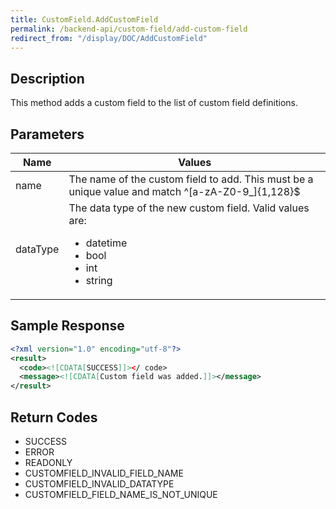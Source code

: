 ```yaml
---
title: CustomField.AddCustomField
permalink: /backend-api/custom-field/add-custom-field
redirect_from: "/display/DOC/AddCustomField"
---
```


## Description
This method adds a custom field to the list of custom field definitions.

## Parameters
<table>
	<thead>
		<tr>
			<th>Name</th>
			<th>Values</th>
		</tr>
	</thead>
	<tbody>
		<tr>
			<td>name</td>
			<td>The name of the custom field to add. This must be a unique value and match ^[a-zA-Z0-9_]{1,128}$</td>
		</tr>
		<tr>
			<td>dataType</td>
			<td>The data type of the new custom field. Valid values are: <ul><li>datetime</li><li>bool</li><li>int</li><li>string</li></ul></td>
		</tr>
	</tbody>
</table>

## Sample Response

```xml
<?xml version="1.0" encoding="utf-8"?>
<result>
  <code><![CDATA[SUCCESS]]></ code>
  <message><![CDATA[Custom field was added.]]></message>
</result>
```

## Return Codes

* SUCCESS
* ERROR
* READONLY
* CUSTOMFIELD_INVALID_FIELD_NAME
* CUSTOMFIELD_INVALID_DATATYPE
* CUSTOMFIELD_FIELD_NAME_IS_NOT_UNIQUE